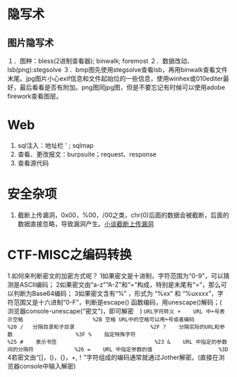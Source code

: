 <head><meta charset="UTF-8"></head>

# 隐写术
## 图片隐写术
１．图种：bless(2进制查看器); binwalk; foremost
２．数据改动、lsb(png):stegsolve
３．bmp图先使用stegsolve查看lsb，再用binwalk查看文件末尾。jpg图片小心exif信息和文件起始位的一些信息，使用winhex或010editer最好，最后看看是否有附加。png图同jpg图，但是不要忘记有时候可以使用adobe firework查看图层。

# Web
1. sql注入：地址栏 ' ; sqlmap
2. 查看、更改报文：burpsuite；request、response
3. 查看源代码

# 安全杂项
1. 截断上传漏洞，0x00，%00，/00之类，chr(0)后面的数据会被截断，后面的数据直接忽略，导致漏洞产生。[小谈截断上传漏洞](http://www.cnblogs.com/hack0ne/p/4603144.html)


# CTF-MISC之编码转换
1.如何来判断密文的加密方式呢？
 1如果密文是十进制，字符范围为“0-9”，可以猜测是ASCII编码；
 2如果密文由“a-z”“A-Z”和“=”构成，特别是末尾有“=”，那么可以判断为Base64编码；
 3如果密文含有“%” ，形式为 “%xx” 和 “%uxxxx”，字符范围又是十六进制“0-F”，判断是escape() 函数编码，用unescape()解码；(　浏览器console-unescape("密文")，即可解密　)
    ```
    URL字符转义
    +    URL 中+号表示空格                      %2B
    空格 URL中的空格可以用+号或者编码           %20
    /   分隔目录和子目录                        %2F
    ?    分隔实际的URL和参数                    %3F
    %    指定特殊字符                           %25
    #    表示书签                               %23
    &    URL 中指定的参数间的分隔符             %26
    =    URL 中指定参数的值                     %3D
    ```
 4若密文由“[]，()，{}，+,！”字符组成的编码通常就通过Jother解密。(直接在浏览器console中输入解密)
